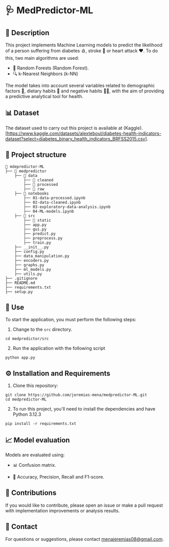 # 🩺 MedPredictor-ML

## 📌 Description
This project implements Machine Learning models to predict the likelihood of a person suffering from diabetes 🩸, stroke 🧠 or heart attack ❤️. To do this, two main algorithms are used:

* 🌳 Random Forests (Random Forest).
* 🔍 k-Nearest Neighbors (k-NN)

The model takes into account several variables related to demographic factors 👥, dietary habits 🥗 and negative habits 🚬🍺, with the aim of providing a predictive analytical tool for health.

## 📊 Dataset
The dataset used to carry out this project is available at (Kaggle). [https://www.kaggle.com/datasets/alexteboul/diabetes-health-indicators-dataset?select=diabetes_binary_health_indicators_BRFSS2015.csv]. 

## 📂 Project structure
```
📁 mdepredictor-ML
├── 📂 medpredictor 
    ├── 📂 data
        ├── 📂 cleaned
        ├── 📂 processed
        ├── 📂 raw
    ├── 📂 notebooks
        ├── 01-data-processed.ipynb
        ├── 02-data-cleaned.ipynb
        ├── 03-exploratory-data-analysis.ipynb
        ├── 04-ML-models.ipynb
    ├── 📂 src
        ├── 📂 static                       
        ├── app.py             
        ├── gui.py
        ├── predict.py
        ├── preprocess.py
        ├── train.py
    ├── __init__.py             
    ├── config.py
    ├── data_manipulation.py
    ├── encoders.py
    ├── graphs.py
    ├── ml_models.py
    ├── utils.py      
├── .gitignore       
├── README.md  
├── requirements.txt 
├── setup.py
```  

## 🏃 Use
To start the application, you must perform the following steps:
1) Change to the `src` directory.
```
cd medpredictor/src
```
2) Run the application with the following script
```
python app.py
```

## ⚙️ Installation and Requirements
1) Clone this repository:
```
git clone https://github.com/jeremias-mena/medpredictor-ML.git
cd medpredictor-ML
```
2) To run this project, you'll need to install the dependencies and have Python 3.12.3
```
pip install -r requirements.txt
```

## 📈 Model evaluation

Models are evaluated using:

* 📊 Confusion matrix.

* 🎯 Accuracy, Precision, Recall and F1-score.

## 🤝 Contributions

If you would like to contribute, please open an issue or make a pull request with implementation improvements or analysis results.

## 📩 Contact

For questions or suggestions, please contact menajeremias08@gmail.com.

